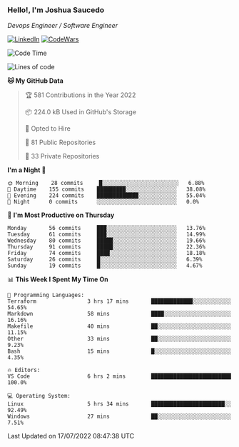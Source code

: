 ### Hello!, I'm Joshua Saucedo
*Devops Engineer / Software Engineer*  

[![LinkedIn](https://img.shields.io/badge/LinkedIn-0073b1?logo=linkedin&style=flat-square&logoColor=white)](https://www.linkedin.com/in/joshua-nathanael-saucedo-uriarte-bb0336169/)
[![CodeWars](https://www.codewars.com/users/joshuansu0897/badges/micro)](https://www.codewars.com/users/joshuansu0897)

<!--START_SECTION:waka-->
![Code Time](http://img.shields.io/badge/Code%20Time-0%20secs-blue)

![Lines of code](https://img.shields.io/badge/From%20Hello%20World%20I%27ve%20Written-2%20Million%20lines%20of%20code-blue)

**🐱 My GitHub Data** 

> 🏆 581 Contributions in the Year 2022
 > 
> 📦 224.0 kB Used in GitHub's Storage 
 > 
> 💼 Opted to Hire
 > 
> 📜 81 Public Repositories 
 > 
> 🔑 33 Private Repositories  
 > 
**I'm a Night 🦉** 

```text
🌞 Morning    28 commits     █░░░░░░░░░░░░░░░░░░░░░░░░   6.88% 
🌆 Daytime    155 commits    █████████░░░░░░░░░░░░░░░░   38.08% 
🌃 Evening    224 commits    █████████████░░░░░░░░░░░░   55.04% 
🌙 Night      0 commits      ░░░░░░░░░░░░░░░░░░░░░░░░░   0.0%

```
📅 **I'm Most Productive on Thursday** 

```text
Monday       56 commits     ███░░░░░░░░░░░░░░░░░░░░░░   13.76% 
Tuesday      61 commits     ███░░░░░░░░░░░░░░░░░░░░░░   14.99% 
Wednesday    80 commits     █████░░░░░░░░░░░░░░░░░░░░   19.66% 
Thursday     91 commits     █████░░░░░░░░░░░░░░░░░░░░   22.36% 
Friday       74 commits     ████░░░░░░░░░░░░░░░░░░░░░   18.18% 
Saturday     26 commits     █░░░░░░░░░░░░░░░░░░░░░░░░   6.39% 
Sunday       19 commits     █░░░░░░░░░░░░░░░░░░░░░░░░   4.67%

```


📊 **This Week I Spent My Time On** 

```text
💬 Programming Languages: 
Terraform                3 hrs 17 mins       █████████████░░░░░░░░░░░░   54.65% 
Markdown                 58 mins             ████░░░░░░░░░░░░░░░░░░░░░   16.16% 
Makefile                 40 mins             ██░░░░░░░░░░░░░░░░░░░░░░░   11.15% 
Other                    33 mins             ██░░░░░░░░░░░░░░░░░░░░░░░   9.23% 
Bash                     15 mins             █░░░░░░░░░░░░░░░░░░░░░░░░   4.35%

🔥 Editors: 
VS Code                  6 hrs 2 mins        █████████████████████████   100.0%

💻 Operating System: 
Linux                    5 hrs 34 mins       ███████████████████████░░   92.49% 
Windows                  27 mins             ██░░░░░░░░░░░░░░░░░░░░░░░   7.51%

```


 Last Updated on 17/07/2022 08:47:38 UTC
<!--END_SECTION:waka-->
